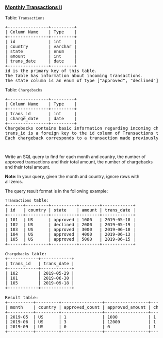 ### [Monthly Transactions II](https://leetcode.com/problems/monthly-transactions-ii)

<p>Table: <code>Transactions</code></p>

<pre>
+----------------+---------+
| Column Name    | Type    |
+----------------+---------+
| id             | int     |
| country        | varchar |
| state          | enum    |
| amount         | int     |
| trans_date     | date    |
+----------------+---------+
id is the primary key of this table.
The table has information about incoming transactions.
The state column is an enum of type [&quot;approved&quot;, &quot;declined&quot;].
</pre>

<p>Table: <code>Chargebacks</code></p>

<pre>
+----------------+---------+
| Column Name    | Type    |
+----------------+---------+
| trans_id       | int     |
| charge_date    | date    |
+----------------+---------+
Chargebacks contains basic information regarding incoming chargebacks from some transactions placed in Transactions table.
trans_id is a foreign key to the id column of Transactions table.
Each chargeback corresponds to a transaction made previously even if they were not approved.</pre>

<p>&nbsp;</p>

<p>Write an SQL query to find for each month and country, the number of approved transactions and their total amount, the number of chargebacks and their total amount.</p>

<p><strong>Note</strong>: In your&nbsp;query, given the month and country, ignore&nbsp;rows with all&nbsp;zeros.</p>

<p>The query result format is in the following example:</p>

<pre>
<code>Transactions</code> table:
+------+---------+----------+--------+------------+
| id   | country | state    | amount | trans_date |
+------+---------+----------+--------+------------+
| 101  | US      | approved | 1000   | 2019-05-18 |
| 102  | US      | declined | 2000   | 2019-05-19 |
| 103  | US      | approved | 3000   | 2019-06-10 |
| 104  | US      | approved | 4000   | 2019-06-13 |
| 105  | US      | approved | 5000   | 2019-06-15 |
+------+---------+----------+--------+------------+

<code>Chargebacks</code> table:
+------------+------------+
| trans_id   | trans_date |
+------------+------------+
| 102        | 2019-05-29 |
| 101        | 2019-06-30 |
| 105        | 2019-09-18 |
+------------+------------+

Result table:
+----------+---------+----------------+-----------------+-------------------+--------------------+
| month    | country | approved_count | approved_amount | chargeback_count  | chargeback_amount  |
+----------+---------+----------------+-----------------+-------------------+--------------------+
| 2019-05  | US      | 1              | 1000            | 1                 | 2000               |
| 2019-06  | US      | 3              | 12000           | 1                 | 1000               |
| 2019-09  | US      | 0              | 0               | 1                 | 5000               |
+----------+---------+----------------+-----------------+-------------------+--------------------+
</pre>
